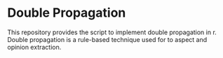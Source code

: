 # Double Propagation
This repository provides the script to implement double propagation in r. Double propagation is a rule-based technique used for to aspect and opinion extraction.
